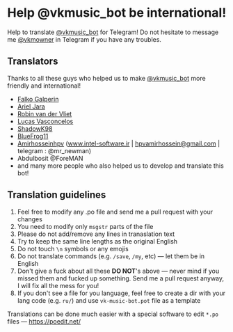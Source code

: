 # Help @vkmusic_bot be international!
Help to translate [@vkmusic_bot](https://telegram.me/vkmusic_bot) for Telegram!
Do not hesitate to message me [@vkmowner](https://telegram.me/vkmowner) in Telegram if you have any troubles.

## Translators
Thanks to all these guys who helped us to make [@vkmusic_bot](https://telegram.me/vkmusic_bot) more friendly and international!
* [Falko Galperin](https://github.com/falko17)
* [Ariel Jara](https://github.com/redorio)
* [Robin van der Vliet](https://github.com/robin0van0der0v)
* [Lucas Vasconcelos](https://github.com/lucaslg26)
* [ShadowK98](https://github.com/shadowk98)
* [BlueFrog11](https://github.com/bluefrog11)
* [Amirhosseinhpv](https://github.com/intel-software) (www.intel-software.ir | hpvamirhossein@gmail.com | telegram : @mr_newman)
* Abdulbosit @ForeMAN
* and many more people who also helped us to develop and translate this bot!

## Translation guidelines
1. Feel free to modify any .po file and send me a pull request with your changes
2. You need to modify only `msgstr` parts of the file
3. Please do not add/remove any lines in tranaslation text
4. Try to keep the same line lengths as the original English 
4. Do not touch `\n` symbols or any emojis
5. Do not translate commands (e.g. `/save`, `/my`, etc) — let them be in English
6. Don't give a fuck about all these **DO NOT**'s above — never mind if you missed them and fucked up something. Send me a pull request anyway, I will fix all the mess for you!
7. If you don't see a file for you language, feel free to create a dir with your lang code (e.g. `ru/`) and use `vk-music-bot.pot` file as a template

Translations can be done much easier with a special software to edit `*.po` files — https://poedit.net/
